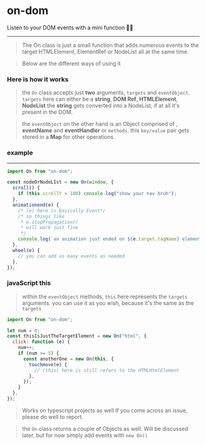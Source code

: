 # on-dom

Listen to your DOM events with a mini function 🤏🏾

---

> The On class is just a small function that adds numerous events to the target HTMLElement, ElementRef or NodeList all at the same time.

> Below are the different ways of using it

### Here is how it works

> the `On` class accepts just **two** arguments, `targets` and `eventObject`.
> `targets` here can either be a **string**, **DOM Ref**, **HTMLElement**, **NodeList**
> the **string** gets converted into a NodeList, if at all it's present in the DOM.

> the `eventObject` on the other hand is an Object comprised of , **eventName** and **eventHandler** or `methods`.
> this `key/value` pair gets stored in a **Map** for other operations.

### example

---

```js
import On from "on-dom";

const nodeOrNodeLIst = new On(window, {
  scroll() {
    if (this.scrollY > 100) console.log("show your nav bruh");
  },
  animationend(e) {
    /* (e) here is basically Event*/
    /* so things like
     * e.stopPropagation()
     * will work just fine
     */
    console.log(`an animation just ended on ${e.target.tagName} element`);
  },
  wheel(e) {
    // you can add as many events as needed
  },
});
```

### javaScript **this**

> within the `eventObject` methods, `this` here represents the `targets` arguments.
> you can use it as you wish, because it's the same as the `targets`

```js
import On from "on-dom";

let num = 0;
const thisIsJustTheTargetElement = new On("html", {
  click: function (e) {
    num++;
    if (num >= 5) {
      const anotherOne = new On(this, {
        touchmove(e) {
          // (this) here is still refers to the HTMLHtmlElement
        },
      });
    }
  },
});
```

> Works on typescript projects as well
> If you come across an issue, please do well to report.

> the `On` class returns a couple of Objects as well. Will be discussed later, but for now simply add events with `new On()`
